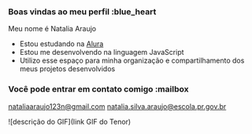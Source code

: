 ### Boas vindas ao meu perfil :blue_heart

Meu nome é Natalia Araujo

- Estou estudando na [Alura](https://www.alura.com.br)
- Estou me desenvolvendo na linguagem JavaScript
- Utilizo esse espaço para minha organização e compartilhamento dos meus projetos desenvolvidos

### Você pode entrar em contato comigo :mailbox

nataliaaraujo123n@gmail.com
natalia.silva.araujo@escola.pr.gov.br

![descrição do GIF](link GIF do Tenor) 
